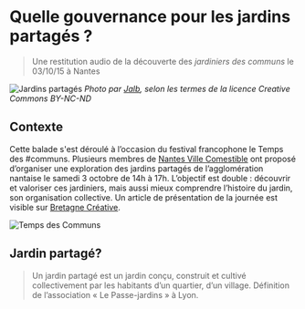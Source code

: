 # Quelle gouvernance pour les jardins partagés ? 

> Une restitution audio de la découverte des *jardiniers des communs* le 03/10/15 à Nantes

![Jardins partagés](http://www.nantesvillecomestible.org/wp-content/uploads/2015/09/photo_3_article_ouishare-50f01-604x270.jpg)
*Photo par [Jalb](https://www.flickr.com/photos/jalb/), selon les termes de la licence Creative Commons BY-NC-ND*

## Contexte 

Cette balade s'est déroulé à l’occasion du festival francophone le Temps des #communs. Plusieurs membres de [Nantes Ville Comestible](http://www.nantesvillecomestible.org/) ont proposé d’organiser une exploration des jardins partagés de l’agglomération nantaise le samedi 3 octobre de 14h à 17h. L’objectif est double : découvrir et valoriser ces jardiniers, mais aussi mieux comprendre l’histoire du jardin, son organisation collective. Un article de présentation de la journée est visible sur [Bretagne Créative](http://www.bretagne-creative.net/article733.html).

![Temps des Communs](https://camo.githubusercontent.com/79b5d2406db94ef8dcab9cc7500ebb5a982341aa/687474703a2f2f7777772e667269747572656d61672e696e666f2f494d472f706e672f7464632d65313432333536353137343537392e706e67)

## Jardin partagé? 

> Un jardin partagé est un jardin conçu, construit et cultivé collectivement par les habitants d’un quartier, d’un village. Définition de l’association « Le Passe-jardins » à Lyon.


